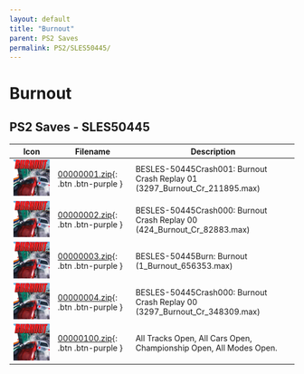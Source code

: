 ```yaml
---
layout: default
title: "Burnout"
parent: PS2 Saves
permalink: PS2/SLES50445/
---
```

# Burnout

## PS2 Saves - SLES50445

| Icon | Filename | Description |
|------|----------|-------------|
| ![Burnout](icon0.png) | [00000001.zip](00000001.zip){: .btn .btn-purple } | BESLES-50445Crash001: Burnout Crash Replay 01 (3297_Burnout_Cr_211895.max) |
| ![Burnout](icon0.png) | [00000002.zip](00000002.zip){: .btn .btn-purple } | BESLES-50445Crash000: Burnout Crash Replay 00 (424_Burnout_Cr_82883.max) |
| ![Burnout](icon0.png) | [00000003.zip](00000003.zip){: .btn .btn-purple } | BESLES-50445Burn: Burnout (1_Burnout_656353.max) |
| ![Burnout](icon0.png) | [00000004.zip](00000004.zip){: .btn .btn-purple } | BESLES-50445Crash000: Burnout Crash Replay 00 (3297_Burnout_Cr_348309.max) |
| ![Burnout](icon0.png) | [00000100.zip](00000100.zip){: .btn .btn-purple } | All Tracks Open, All Cars Open, Championship Open, All Modes Open. |
